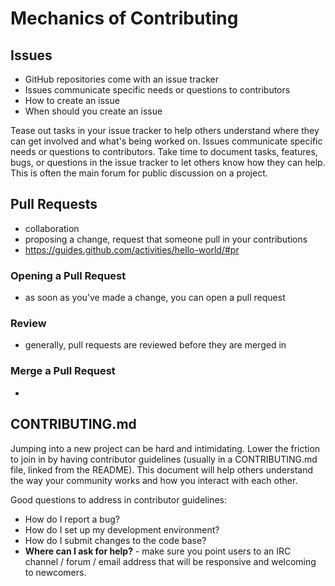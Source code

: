 # Mechanics of Contributing

## Issues
* GitHub repositories come with an issue tracker
* Issues communicate specific needs or questions to contributors
* How to create an issue
* When should you create an issue

Tease out tasks in your issue tracker to help others understand where they can get involved and what's being worked on. Issues communicate specific needs or questions to contributors. Take time to document tasks, features, bugs, or questions in the issue tracker to let others know how they can help. This is often the main forum for public discussion on a project.

## Pull Requests
* collaboration
* proposing a change, request that someone pull in your contributions
* https://guides.github.com/activities/hello-world/#pr

### Opening a Pull Request
* as soon as you've made a change, you can open a pull request

### Review
* generally, pull requests are reviewed before they are merged in

### Merge a Pull Request
*


## CONTRIBUTING.md
Jumping into a new project can be hard and intimidating. Lower the friction to join in by having contributor guidelines (usually in a CONTRIBUTING.md file, linked from the README). This document will help others understand the way your community works and how you interact with each other.

Good questions to address in contributor guidelines:

* How do I report a bug?
* How do I set up my development environment?
* How do I submit changes to the code base?
* **Where can I ask for help?** - make sure you point users to an IRC channel / forum / email address that will be responsive and welcoming to newcomers.
